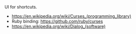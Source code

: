 UI for shortcuts.
- https://en.wikipedia.org/wiki/Curses_(programming_library)
- Ruby binding: https://github.com/ruby/curses
- https://en.wikipedia.org/wiki/Dialog_(software)
